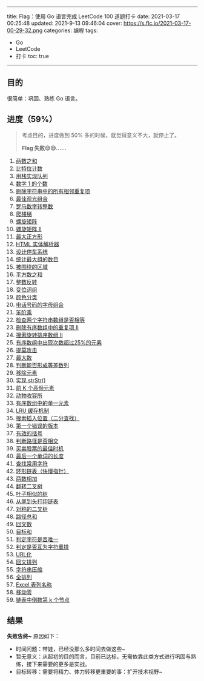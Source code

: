 ----
title: Flag：使用 Go 语言完成 LeetCode 100 道题打卡
date: 2021-03-17 00:25:48
updated: 2021-9-13 09:46:04
cover: https://s.flc.io/2021-03-17-00-29-32.png
categories: 编程
tags: 
- Go
- LeetCode
- 打卡
toc: true
----

## 目的

很简单：巩固、熟练 Go 语言。

## 进度（59%）

> 考虑目的，进度做到 50% 多的时候，就觉得意义不大，就停止了。  
> 
> **Flag 失败😑😑……**

<!-- more -->

1. [两数之和](/leetcode-two-sum/)
2. [比特位计数](/leetcode-counting-bits/)
3. [用栈实现队列](/leetcode-implement-queue-using-stacks/)
4. [数字 1 的个数](/leetcode-number-of-digit-one/)
5. [删除字符串中的所有相邻重复项](/leetcode-remove-all-adjacent-duplicates-in-string/)
6. [最佳观光组合](/leetcode-best-sightseeing-pair/)
7. [罗马数字转整数](/leetcode-roman-to-integer/)
8. [爬楼梯](/leetcode-climbing-stairs/)
9. [螺旋矩阵](/leetcode-spiral-matrix/)
10. [螺旋矩阵 II](/leetcode-spiral-matrix-ii/)
11. [最大正方形](/leetcode-maximal-square/)
12. [HTML 实体解析器](/leetcode-html-entity-parser/)
13. [设计停车系统](/leetcode-design-parking-system/)
14. [统计最大组的数目](/leetcode-count-largest-group/)
15. [被围绕的区域](/leetcode-surrounded-regions/)
16. [平方数之和](/leetcode-sum-of-square-numbers/)
17. [整数反转](/leetcode-reverse-integer/)
18. [变位词组](/leetcode-group-anagrams-lcci/)
19. [颜色分类](/leetcode-sort-colors/)
20. [电话号码的字母组合](/leetcode-letter-combinations-of-a-phone-number/)
21. [笨阶乘](/leetcode-clumsy-factorial/)
22. [检查两个字符串数组是否相等](/leetcode-check-if-two-string-arrays-are-equivalent/)
23. [删除有序数组中的重复项 II](/leetcode-remove-duplicates-from-sorted-array-ii/)
24. [搜索旋转排序数组 II](/leetcode-search-in-rotated-sorted-array-ii/)
25. [有序数组中出现次数超过25%的元素](/leetcode-element-appearing-more-than-25-in-sorted-array/)
26. [提莫攻击](/leetcode-teemo-attacking/)
27. [最大数](/leetcode-largest-number/)
28. [判断能否形成等差数列](/leetcode-can-make-arithmetic-progression-from-sequence/)
29. [移除元素](/leetcode-remove-element/)
30. [实现 strStr()](/leetcode-implement-strstr/)
31. [前 K 个高频元素](/leetcode-top-k-frequent-elements/)
32. [动物收容所](/leetcode-animal-shelter-lcci/)
33. [有序数组中的单一元素](/leetcode-single-element-in-a-sorted-array/)
34. [LRU 缓存机制](/leetcode-lru-cache/)
35. [搜索插入位置（二分查找）](/leetcode-search-insert-position/)
36. [第一个错误的版本](/leetcode-first-bad-version/)
37. [有效的括号](/leetcode-valid-parentheses/)
38. [判断路径是否相交](/leetcode-path-crossing/)
39. [买卖股票的最佳时机](/leetcode-best-time-to-buy-and-sell-stock/)
40. [最后一个单词的长度](/leetcode-length-of-last-word/)
41. [查找常用字符](/leetcode-find-common-characters/)
42. [环形链表（快慢指针）](/leetcode-linked-list-cycle/)
43. [两数相加](/leetcode-add-two-numbers/)
44. [翻转二叉树](/leetcode-invert-binary-tree/)
45. [叶子相似的树](/leetcode-leaf-similar-trees/)
46. [从尾到头打印链表](/leetcode-cong-wei-dao-tou-da-yin-lian-biao-lcof/)
47. [对称的二叉树](/leetcode-dui-cheng-de-er-cha-shu-lcof/)
48. [路径总和](/leetcode-path-sum/)
49. [回文数](/leetcode-palindrome-number/)
50. [目标和](/leetcode-target-sum/)
51. [判定字符是否唯一](/leetcode-is-unique-lcci/)
52. [判定是否互为字符重排](/leetcode-check-permutation-lcci/)
53. [URL化](/leetcode-string-to-url-lcci/)
54. [回文排列](/leetcode-palindrome-permutation-lcci/)
55. [字符串压缩](/leetcode-compress-string-lcci/)
56. [全排列](/leetcode-permutations/)
57. [Excel 表列名称](/leetcode-excel-sheet-column-title/)
58. [移动零](/leetcode-move-zeroes/)
59. [链表中倒数第 k 个节点](/leetcode-lian-biao-zhong-dao-shu-di-kge-jie-dian-lcof/)

## 结果

**失败告终~** 原因如下：

- 时间问题：带娃，已经没那么多时间去做这些~
- 暂无意义：从起初的目的而言，目前已达标，无需依靠此类方式进行巩固与熟练，接下来需要的更多是实战。
- 目标转移：需要将精力、体力转移更重要的事：扩开技术视野~